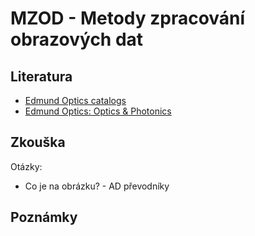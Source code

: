 # MZOD - Metody zpracování obrazových dat
## Literatura
- [Edmund Optics catalogs](https://www.edmundoptics.com/contact-support/catalogs/)
- [Edmund Optics: Optics & Photonics](https://quad2.mydigitalpublication.com/publication/?i=810014)

## Zkouška

Otázky:
-  Co je na obrázku? - AD převodníky

## Poznámky
